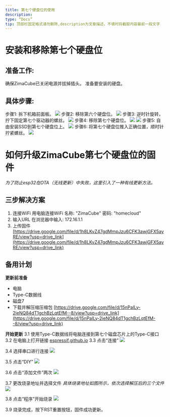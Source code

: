 ```yaml
---
title: 第七个硬盘位的使用 
description:
type: “Docs”
tip: 顶部栏固定格式请勿删除,description为文章描述，不填时将截取内容最前一段文字
---
```

# 安装和移除第七个硬盘位
## 准备工作:
确保ZimaCube已关闭电源并拔掉插头。
准备要安装的硬盘。
## 具体步骤:
步骤1: 拆下机箱前面板。
![](https://manage.icewhale.io/api/static/docs/1722418820491_image.png)
步骤2: 移除第六个硬盘位。
![](https://manage.icewhale.io/api/static/docs/1722418858886_image.png)
步骤3: 逆时针旋转，拧下固定第七个驱动器的螺丝。
![](https://manage.icewhale.io/api/static/docs/1722418913222_image.png)
步骤4: 移除第七个硬盘位。
![](https://manage.icewhale.io/api/static/docs/1722418964759_image.png)
![](https://manage.icewhale.io/api/static/docs/1722418974044_image.png)
步骤5: 自由安装SSD到第七个硬盘位上。
![](https://manage.icewhale.io/api/static/docs/1722419028169_image.png)
步骤6: 将第七个硬盘位推入正确位置，顺时针拧紧螺丝。
![](https://manage.icewhale.io/api/static/docs/1722419069919_image.png)

# 如何升级ZimaCube第七个硬盘位的固件
*为了防止esp32在OTA（无线更新）中失败，这里引入了一种有线更新方法。*
## 三步解决方案
1. 连接WiFi
用电脑连接WiFi
名称: "ZimaCube"
密码: "homecloud"
2. 输入URL
在浏览器中输入: 172.16.1.1
3. 上传固件
[https://drive.google.com/file/d/1h8LKvZ47gdMmpJzu6CFK3awjGFX5ayRE/view?usp=drive_link](https://drive.google.com/file/d/1h8LKvZ47gdMmpJzu6CFK3awjGFX5ayRE/view?usp=drive_link)

## 备用计划

**更新前准备**
- 电脑
- Type-C数据线
- 磁盘7
- 下载并解压缩压缩包
[https://drive.google.com/file/d/15nPalLy-2ieNQ84dT1gchBzLqtEfM--8/view?usp=drive_link](https://drive.google.com/file/d/15nPalLy-2ieNQ84dT1gchBzLqtEfM--8/view?usp=drive_link)

**开始更新**
3.1 使用Type-C数据线将电脑连接到第七个磁盘芯片上的Type-C接口
3.2 在电脑上打开链接 [espressif.github.io](espressif.github.io)
3.3 点击“连接”
![](https://manage.icewhale.io/api/static/docs/1730360675989_image.png)

3.4 选择串口进行连接
![](https://manage.icewhale.io/api/static/docs/1730360689217_image.png)

3.5 点击“DIY”
![](https://manage.icewhale.io/api/static/docs/1730360715808_image.png)

3.6 点击“添加文件”两次
![](https://manage.icewhale.io/api/static/docs/1730360989529_image.png)

3.7 更改烧录地址并选择文件
*具体烧录地址如图所示，依次选择解压后的三个文件*
![](https://manage.icewhale.io/api/static/docs/1730360997291_image.png)

3.8 点击“程序”开始烧录
![](https://manage.icewhale.io/api/static/docs/1730361017895_image.png)

3.9 烧录完成，按下RST重置按钮，固件成功更新。